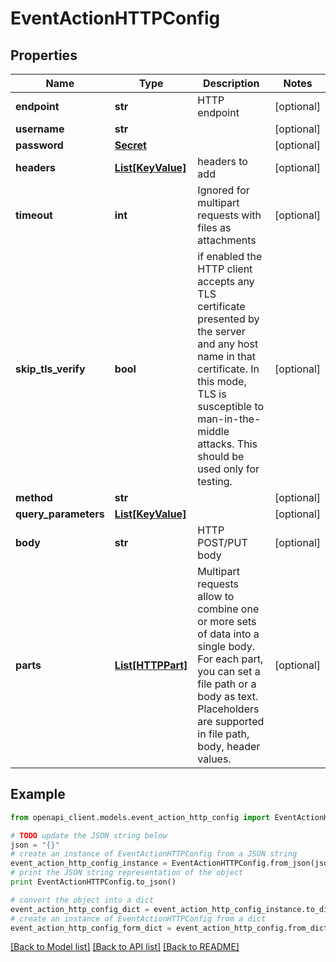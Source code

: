 # EventActionHTTPConfig


## Properties
Name | Type | Description | Notes
------------ | ------------- | ------------- | -------------
**endpoint** | **str** | HTTP endpoint | [optional]
**username** | **str** |  | [optional]
**password** | [**Secret**](Secret.md) |  | [optional]
**headers** | [**List[KeyValue]**](KeyValue.md) | headers to add | [optional]
**timeout** | **int** | Ignored for multipart requests with files as attachments | [optional]
**skip_tls_verify** | **bool** | if enabled the HTTP client accepts any TLS certificate presented by the server and any host name in that certificate. In this mode, TLS is susceptible to man-in-the-middle attacks. This should be used only for testing. | [optional]
**method** | **str** |  | [optional]
**query_parameters** | [**List[KeyValue]**](KeyValue.md) |  | [optional]
**body** | **str** | HTTP POST/PUT body | [optional]
**parts** | [**List[HTTPPart]**](HTTPPart.md) | Multipart requests allow to combine one or more sets of data into a single body. For each part, you can set a file path or a body as text. Placeholders are supported in file path, body, header values. | [optional]

## Example

```python
from openapi_client.models.event_action_http_config import EventActionHTTPConfig

# TODO update the JSON string below
json = "{}"
# create an instance of EventActionHTTPConfig from a JSON string
event_action_http_config_instance = EventActionHTTPConfig.from_json(json)
# print the JSON string representation of the object
print EventActionHTTPConfig.to_json()

# convert the object into a dict
event_action_http_config_dict = event_action_http_config_instance.to_dict()
# create an instance of EventActionHTTPConfig from a dict
event_action_http_config_form_dict = event_action_http_config.from_dict(event_action_http_config_dict)
```
[[Back to Model list]](../README.md#documentation-for-models) [[Back to API list]](../README.md#documentation-for-api-endpoints) [[Back to README]](../README.md)
